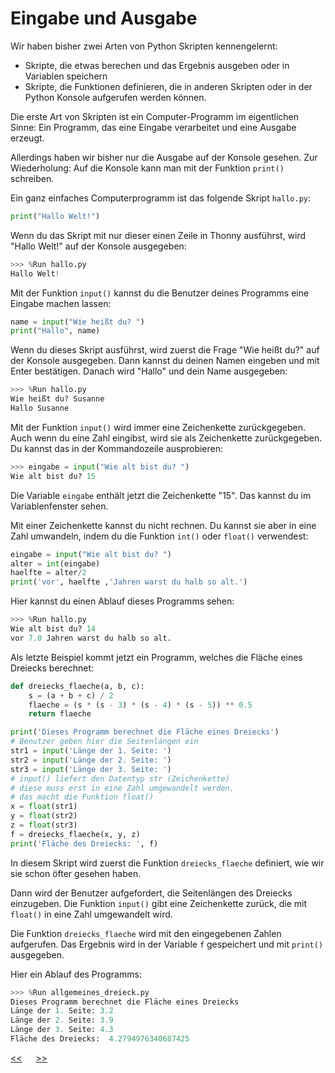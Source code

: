 # Eingabe und Ausgabe

Wir haben bisher zwei Arten von Python Skripten kennengelernt:
- Skripte, die etwas berechen und das Ergebnis ausgeben oder in Variablen speichern
- Skripte, die Funktionen definieren, 
die in anderen Skripten oder in der Python Konsole aufgerufen werden können.

Die erste Art von Skripten ist ein Computer-Programm im eigentlichen Sinne: 
Ein Programm, das eine Eingabe verarbeitet und eine Ausgabe erzeugt.

Allerdings haben wir bisher nur die Ausgabe auf der Konsole gesehen.
Zur Wiederholung: Auf die Konsole kann man mit der Funktion `print()` schreiben.

Ein ganz einfaches Computerprogramm ist das folgende Skript `hallo.py`:

```python
print("Hallo Welt!")
```

Wenn du das Skript mit nur dieser einen Zeile in Thonny ausführst,
wird "Hallo Welt!" auf der Konsole ausgegeben:

```python
>>> %Run hallo.py
Hallo Welt!
```

Mit der Funktion `input()` kannst du die Benutzer deines Programms 
eine Eingabe machen lassen:

```python
name = input("Wie heißt du? ")
print("Hallo", name)
```

Wenn du dieses Skript ausführst, wird zuerst die Frage "Wie heißt du?" auf der Konsole ausgegeben.
Dann kannst du deinen Namen eingeben und mit Enter bestätigen.
Danach wird "Hallo" und dein Name ausgegeben:

```python
>>> %Run hallo.py
Wie heißt du? Susanne
Hallo Susanne
```

Mit der Funktion `input()` wird immer eine Zeichenkette zurückgegeben.
Auch wenn du eine Zahl eingibst, wird sie als Zeichenkette zurückgegeben.
Du kannst das in der Kommandozeile ausprobieren:

```python
>>> eingabe = input("Wie alt bist du? ")
Wie alt bist du? 15
```

Die Variable `eingabe` enthält jetzt die Zeichenkette "15". 
Das kannst du im Variablenfenster sehen.


Mit einer Zeichenkette kannst du nicht rechnen.
Du kannst sie aber in eine Zahl umwandeln, 
indem du die Funktion `int()` oder `float()` verwendest:

```python
eingabe = input("Wie alt bist du? ")
alter = int(eingabe)
haelfte = alter/2
print('vor', haelfte ,'Jahren warst du halb so alt.')
```

Hier kannst du einen Ablauf dieses Programms sehen:

```python
>>> %Run hallo.py
Wie alt bist du? 14
vor 7.0 Jahren warst du halb so alt.
```

Als letzte Beispiel kommt jetzt ein Programm, 
welches die Fläche eines Dreiecks berechnet:

```python
def dreiecks_flaeche(a, b, c):
    s = (a + b + c) / 2
    flaeche = (s * (s - 3) * (s - 4) * (s - 5)) ** 0.5
    return flaeche

print('Dieses Programm berechnet die Fläche eines Dreiecks')
# Benutzer geben hier die Seitenlängen ein
str1 = input('Länge der 1. Seite: ')
str2 = input('Länge der 2. Seite: ')
str3 = input('Länge der 3. Seite: ')
# input() liefert den Datentyp str (Zeichenkette)
# diese muss erst in eine Zahl umgewandelt werden.
# das macht die Funktion float()
x = float(str1)
y = float(str2)
z = float(str3)
f = dreiecks_flaeche(x, y, z)
print('Fläche des Dreiecks: ', f)
```

In diesem Skript wird zuerst die Funktion `dreiecks_flaeche` definiert,
wie wir sie schon öfter gesehen haben.

Dann wird der Benutzer aufgefordert, die Seitenlängen des Dreiecks einzugeben.
Die Funktion `input()` gibt eine Zeichenkette zurück,
die mit `float()` in eine Zahl umgewandelt wird.

Die Funktion `dreiecks_flaeche` wird mit den eingegebenen Zahlen aufgerufen.
Das Ergebnis wird in der Variable `f` gespeichert und mit `print()` ausgegeben.

Hier ein Ablauf des Programms:

```python
>>> %Run allgemeines_dreieck.py
Dieses Programm berechnet die Fläche eines Dreiecks
Länge der 1. Seite: 3.2
Länge der 2. Seite: 3.9
Länge der 3. Seite: 4.3
Fläche des Dreiecks:  4.2794976340687425
```

[<<](Module.md) &emsp; [>>](IfElse.md)









